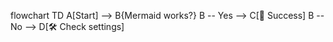flowchart TD
  A[Start] --> B{Mermaid works?}
  B -- Yes --> C[🎉 Success]
  B -- No  --> D[🛠️ Check settings]

